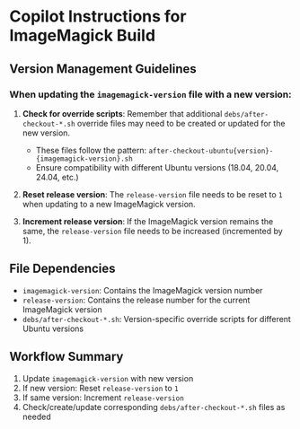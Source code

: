# Copilot Instructions for ImageMagick Build

## Version Management Guidelines

### When updating the `imagemagick-version` file with a new version:

1. **Check for override scripts**: Remember that additional `debs/after-checkout-*.sh` override files may need to be created or updated for the new version.
   - These files follow the pattern: `after-checkout-ubuntu{version}-{imagemagick-version}.sh`
   - Ensure compatibility with different Ubuntu versions (18.04, 20.04, 24.04, etc.)

2. **Reset release version**: The `release-version` file needs to be reset to `1` when updating to a new ImageMagick version.

3. **Increment release version**: If the ImageMagick version remains the same, the `release-version` file needs to be increased (incremented by 1).

## File Dependencies

- `imagemagick-version`: Contains the ImageMagick version number
- `release-version`: Contains the release number for the current ImageMagick version
- `debs/after-checkout-*.sh`: Version-specific override scripts for different Ubuntu versions

## Workflow Summary

1. Update `imagemagick-version` with new version
2. If new version: Reset `release-version` to `1`
3. If same version: Increment `release-version`
4. Check/create/update corresponding `debs/after-checkout-*.sh` files as needed